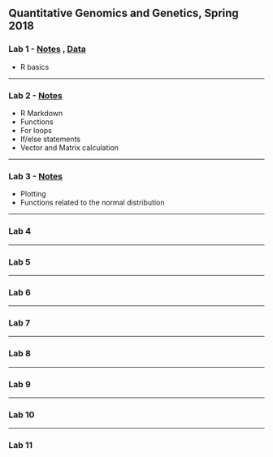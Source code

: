 Quantitative Genomics and Genetics, Spring 2018   
------------------------------------------

### Lab 1 - [Notes](Lab1/lab1.Rmd) , [Data](Lab1/lab1_data.csv)
* R basics

---

### Lab 2 - [Notes](Lab2/lab2.Rmd)
* R Markdown   
* Functions   
* For loops   
* If/else statements   
* Vector and Matrix calculation   

---

### Lab 3 - [Notes](Lab3/lab3.Rmd)
* Plotting
* Functions related to the normal distribution
---

### Lab 4

---

### Lab 5

---

### Lab 6

---

### Lab 7

---

### Lab 8

---

### Lab 9

---

### Lab 10

---

### Lab 11

